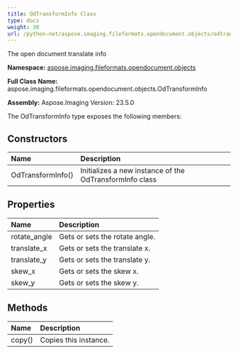 ```yaml
---
title: OdTransformInfo Class
type: docs
weight: 30
url: /python-net/aspose.imaging.fileformats.opendocument.objects/odtransforminfo/
---
```


The open document translate info

**Namespace:** [aspose.imaging.fileformats.opendocument.objects](/imaging/python-net/aspose.imaging.fileformats.opendocument.objects/)

**Full Class Name:** aspose.imaging.fileformats.opendocument.objects.OdTransformInfo

**Assembly:**  Aspose.Imaging Version: 23.5.0

The OdTransformInfo type exposes the following members:
## **Constructors**
|**Name**|**Description**|
| :- | :- |
|OdTransformInfo()|Initializes a new instance of the OdTransformInfo class|
## **Properties**
|**Name**|**Description**|
| :- | :- |
|rotate_angle|Gets or sets the rotate angle.|
|translate_x|Gets or sets the translate x.|
|translate_y|Gets or sets the translate y.|
|skew_x|Gets or sets the skew x.|
|skew_y|Gets or sets the skew y.|
## **Methods**
|**Name**|**Description**|
| :- | :- |
|copy()|Copies this instance.|
